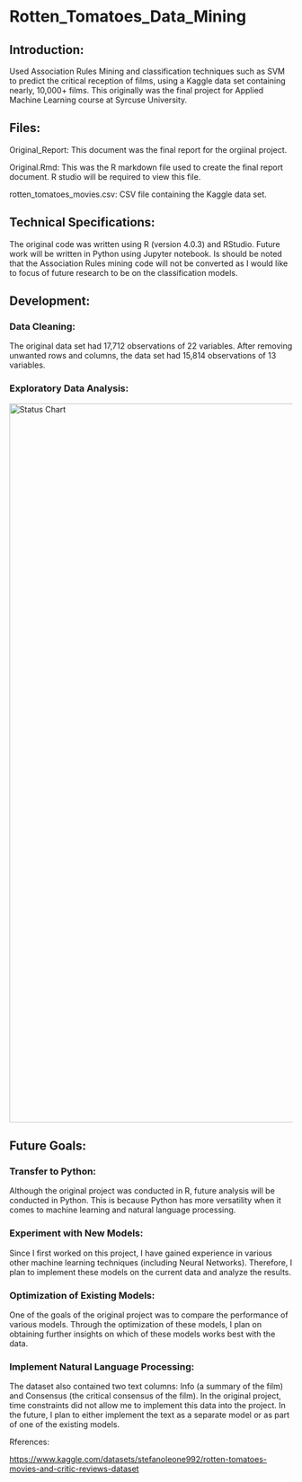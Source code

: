 # Rotten_Tomatoes_Data_Mining

## Introduction:
Used Association Rules Mining and classification techniques such as SVM to predict the critical reception of films, using a Kaggle data set containing nearly, 10,000+ films. This originally was the final project for Applied Machine Learning course at Syrcuse University. 

## Files:

Original_Report: This document was the final report for the orgiinal project.

Original.Rmd: This was the R markdown file used to create the final report document. R studio will be required to view this file. 

rotten_tomatoes_movies.csv: CSV file containing the Kaggle data set.

## Technical Specifications:

The original code was written using R (version 4.0.3) and RStudio. Future work will be written in Python using Jupyter notebook. Is should be noted that the Association Rules mining code will not be converted as I would like to focus of future research to be on the classification models. 

## Development:

### Data Cleaning:
The original data set had 17,712 observations of 22 variables. After removing unwanted rows and columns, the data set had 15,814 observations of 13 variables.

### Exploratory Data Analysis:

<img width="1280" alt="Status Chart" src="https://user-images.githubusercontent.com/87530934/235267901-3270a792-15f1-487a-a10a-3140cdc1f011.png">

## Future Goals:

### Transfer to Python:
Although the original project was conducted in R, future analysis will be conducted in Python. This is because Python has more versatility when it comes to machine learning and natural language processing.

### Experiment with New Models:
Since I first worked on this project, I have gained experience in various other machine learning techniques (including Neural Networks). Therefore, I plan to implement these models on the current data and analyze the results.

### Optimization of Existing Models:
One of the goals of the original project was to compare the performance of various models. Through the optimization of these models, I plan on obtaining further insights on which of these models works best with the data. 

### Implement Natural Language Processing:
The dataset also contained two text columns: Info (a summary of the film) and Consensus (the critical consensus of the film). In the original project, time constraints did not allow me to implement this data into the project. In the future, I plan to either implement the text as a separate model or as part of one of the existing models.

Rferences:

https://www.kaggle.com/datasets/stefanoleone992/rotten-tomatoes-movies-and-critic-reviews-dataset
